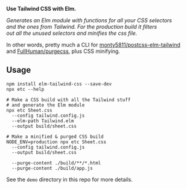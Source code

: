 __Use Tailwind CSS with Elm.__

_Generates an Elm module with functions for all your CSS selectors  
and the ones from Tailwind. For the production build it filters  
out all the unused selectors and minifies the css file._

In other words, pretty much a CLI for [monty5811/postcss-elm-tailwind](https://github.com/monty5811/postcss-elm-tailwind)  
and [FullHuman/purgecss](https://github.com/FullHuman/purgecss), plus CSS minifying.

## Usage

```shell
npm install elm-tailwind-css --save-dev
npx etc --help

# Make a CSS build with all the Tailwind stuff
# and generate the Elm module
npx etc Sheet.css
  --config tailwind.config.js
  --elm-path Tailwind.elm
  --output build/sheet.css

# Make a minified & purged CSS build
NODE_ENV=production npx etc Sheet.css
  --config tailwind.config.js
  --output build/sheet.css

  --purge-content ./build/**/*.html
  --purge-content ./build/app.js
```

See the `demo` directory in this repo for more details.
